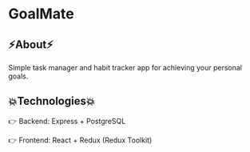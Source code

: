 <h1>GoalMate</h1>

<h2>⚡About⚡</h2>
Simple task manager and habit tracker app for achieving your personal goals.

<h2>💥Technologies💥</h2>
<p>👉 Backend: Express + PostgreSQL</p>
<p>👉 Frontend: React + Redux (Redux Toolkit)</p>
